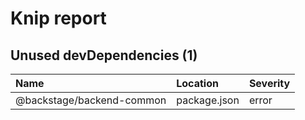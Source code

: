 # Knip report

## Unused devDependencies (1)

| Name                      | Location     | Severity |
| :------------------------ | :----------- | :------- |
| @backstage/backend-common | package.json | error    |

